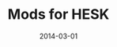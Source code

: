 ---
title: Mods for HESK
modal-id: 3
date: 2014-03-01
image-home: mods-for-hesk/home.png
alt-home: Mods for HESK Splash
image-modal: mods-for-hesk/modal.png
alt-modal: Screenshot of Mods for HESK
project-date: 2014-03-01
category: PHP / MySQL / JavaScript
link: http://mods-for-hesk.mkochcs.com
description: Mods for HESK is a compilation of various modifications, as well as a fresh new user interface for the popular, free helpdesk software HESK.  I originally started this project to update the look and feel of HESK, as it used tables for layouts and was not reponsive in any way.  However, using <a href="http://www.getbootstrap.com" target="_blank">Bootstrap</a>, along with jQuery and other libraries, I created the new interface.  Upon receiving several comments and thank-you's from other users of HESK, I went ahead and created several new features that have improved upon HESK's original functionality (I'm sparing the list of features from this page as they are all available on Mods for HESK's <a href="http://mods-for-hesk.mkochcs.com" target="_blank">official website</a>.  This is currently the largest project I have worked on to date and, despite HESK not following any current coding standards*, am enjoying on working.<br><br>* Some of the code is disturbing to try and figure out, as one page contains database queries, business logic, and views all at once!
---
